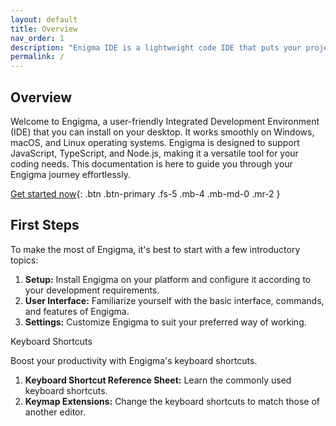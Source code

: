 ```yaml
---
layout: default
title: Overview
nav_order: 1
description: "Enigma IDE is a lightweight code IDE that puts your project security first!"
permalink: /
---
```


## Overview

Welcome to Engigma, a user-friendly Integrated Development Environment (IDE) that you can install on your desktop. It works smoothly on Windows, macOS, and Linux operating systems. Engigma is designed to support JavaScript, TypeScript, and Node.js, making it a versatile tool for your coding needs. This documentation is here to guide you through your Engigma journey effortlessly.

[Get started now](#first-steps){: .btn .btn-primary .fs-5 .mb-4 .mb-md-0 .mr-2 }

## First Steps

To make the most of Engigma, it's best to start with a few introductory topics:

1. **Setup:** Install Engigma on your platform and configure it according to your development requirements.
2. **User Interface:** Familiarize yourself with the basic interface, commands, and features of Engigma.
3. **Settings:** Customize Engigma to suit your preferred way of working.

Keyboard Shortcuts

Boost your productivity with Engigma's keyboard shortcuts.

1. **Keyboard Shortcut Reference Sheet:** Learn the commonly used keyboard shortcuts.
2. **Keymap Extensions:** Change the keyboard shortcuts to match those of another editor.


[fs-setup]: https://ryvor.github.io/EnigmaIDE/First-Steps/#Setup
[fs-user-interface]: https://ryvor.github.io/EnigmaIDE/First-Steps/#User-Interface
[fs-settings]:https://ryvor.github.io/EnigmaIDE/First-Steps/#Settings

[ks-references]: https://ryvor.github.io/EnigmaIDE/Keyboard-Shortcuts/#Reference-sheet
[ks-mapping]: https://ryvor.github.io/EnigmaIDE/Keyboard-Shortcuts/#Mapping
